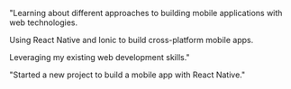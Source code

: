 "Learning about different approaches to building mobile applications with web technologies.

Using React Native and Ionic to build cross-platform mobile apps.

Leveraging my existing web development skills."

"Started a new project to build a mobile app with React Native."
